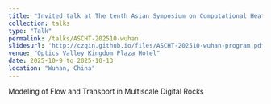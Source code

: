 ```yaml
---
title: "Invited talk at The tenth Asian Symposium on Computational Heat Transfer and Fluid Flow (第十届亚洲计算传热与流体流动会议)"
collection: talks
type: "Talk"
permalink: /talks/ASCHT-202510-wuhan
slidesurl: 'http://czqin.github.io/files/ASCHT-202510-wuhan-program.pdf'
venue: "Optics Valley Kingdom Plaza Hotel"
date: 2025-10-9 to 2025-10-13
location: "Wuhan, China"
---
```


Modeling of Flow and Transport in Multiscale Digital Rocks

